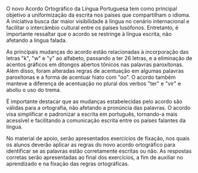 O novo Acordo Ortográfico da Língua Portuguesa tem como principal objetivo a uniformização da escrita nos países que compartilham o idioma. A iniciativa busca dar maior visibilidade à língua no cenário internacional e facilitar o intercâmbio cultural entre os países lusófonos. Entretanto, é importante ressaltar que o acordo se restringe à língua escrita, não afetando a língua falada.

As principais mudanças do acordo estão relacionadas à incorporação das letras "k", "w" e "y" ao alfabeto, passando a ter 26 letras, e a eliminação de acentos gráficos em ditongos abertos tônicos nas palavras paroxítonas. Além disso, foram alteradas regras de acentuação em algumas palavras paroxítonas e a forma de acentuar hiato com "oo". O acordo também manteve a diferença de acentuação no plural dos verbos "ter" e "vir" e aboliu o uso do trema.

É importante destacar que as mudanças estabelecidas pelo acordo são válidas para a ortografia, não afetando a pronúncia das palavras. O acordo visa simplificar e padronizar a escrita em português, tornando-a mais acessível e facilitando a comunicação escrita entre os países falantes da língua.

No material de apoio, serão apresentados exercícios de fixação, nos quais os alunos deverão aplicar as regras do novo acordo ortográfico para identificar se as palavras estão corretamente escritas ou não. As respostas corretas serão apresentadas ao final dos exercícios, a fim de auxiliar no aprendizado e na fixação das regras ortográficas.